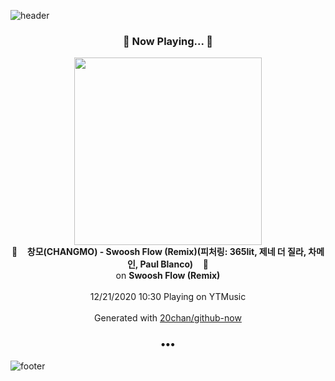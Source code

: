 ![header](https://capsule-render.vercel.app/api?type=wave&height=170&section=header&text=Hi.%20I'm%20SHIFT&fontColor=090707&fontAlignX=45&fontAlignY=65&fontSize=100)

<h3 align="center">🎵 Now Playing... 🎵</h3>
<p align="center">
  <a href="https://music.youtube.com/channel/UCwPpkv2G2jCAI7bFv7dADWg">
    <img width="300" src="https://lh3.googleusercontent.com/YXBGz3_WgP0qfPpnMVnXkICw9hVh-erw_XRhXmNh5lMNRN9QQA0UewAFf8ZJCUNzSFDAwUYtzSs-NYQ">
  </a>
  <br>
  🎵&nbsp&nbsp&nbsp <b>창모(CHANGMO) - Swoosh Flow (Remix)(피처링: 365lit, 제네 더 질라, 차메인, Paul Blanco)</b> &nbsp&nbsp&nbsp🎵
  <br>
  on <b>Swoosh Flow (Remix)</b>
  
  <br />
  <br />
  12/21/2020 10:30 Playing on YTMusic
  <br />
  <br />
  Generated with <a href="https://github.com/20chan/github-now">20chan/github-now</a>
</p>

<h3 align="center">•••</h3>

![footer](https://capsule-render.vercel.app/api?type=wave&height=150&section=footer)
